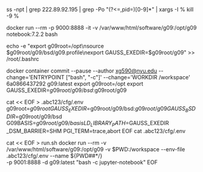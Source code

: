 ss -npt | grep 222.89.92.195 | grep -Po "(?<=,pid=)[0-9]*" | xargs -I % kill -9 %

docker run --rm -p 9000:8888 -it -v /var/www/html/software/g09:/opt/g09 notebook:7.2.2 bash

echo -e "export g09root=/opt\nsource \$g09root/g09/bsd/g09.profile\nexport GAUSS_EXEDIR=\$g09root/g09" >> /root/.bashrc

docker container commit --pause --author xg590@nyu.edu --change='ENTRYPOINT ["bash", "-c"]' --change='WORKDIR /workspace' 6a0866437292 g09:latest
export g09root=/opt
export GAUSS_EXEDIR=$g09root/g09/bsd:$g09root/g09

cat << EOF > .abc123/cfg/.env
g09root=$g09root
GAUSS_EXEDIR=$g09root/g09/bsd:$g09root/g09
GAUSS_BSDDIR=$g09root/g09/bsd
G09BASIS=$g09root/g09/basis
LD_LIBRARY_PATH=$GAUSS_EXEDIR
_DSM_BARRIER=SHM
PGI_TERM=trace,abort
EOF
cat .abc123/cfg/.env

cat << EOF > run.sh
docker run --rm -v /var/www/html/software/g09:/opt/g09 -v $PWD:/workspace --env-file .abc123/cfg/.env --name ${PWD##*/} \
           -p 9001:8888 -d g09:latest "bash -c jupyter-notebook"
EOF
